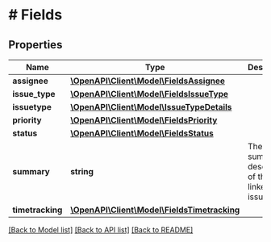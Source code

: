 # # Fields

## Properties

Name | Type | Description | Notes
------------ | ------------- | ------------- | -------------
**assignee** | [**\OpenAPI\Client\Model\FieldsAssignee**](FieldsAssignee.md) |  | [optional]
**issue_type** | [**\OpenAPI\Client\Model\FieldsIssueType**](FieldsIssueType.md) |  | [optional]
**issuetype** | [**\OpenAPI\Client\Model\IssueTypeDetails**](IssueTypeDetails.md) |  | [optional]
**priority** | [**\OpenAPI\Client\Model\FieldsPriority**](FieldsPriority.md) |  | [optional]
**status** | [**\OpenAPI\Client\Model\FieldsStatus**](FieldsStatus.md) |  | [optional]
**summary** | **string** | The summary description of the linked issue. | [optional] [readonly]
**timetracking** | [**\OpenAPI\Client\Model\FieldsTimetracking**](FieldsTimetracking.md) |  | [optional]

[[Back to Model list]](../../README.md#models) [[Back to API list]](../../README.md#endpoints) [[Back to README]](../../README.md)
